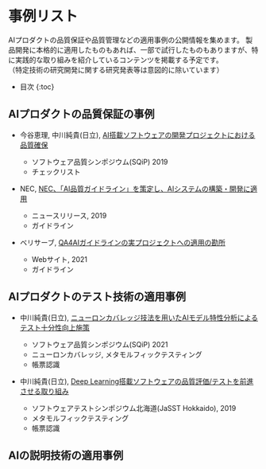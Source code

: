 # 事例リスト

AIプロダクトの品質保証や品質管理などの適用事例の公開情報を集めます。
製品開発に本格的に適用したものもあれば、一部で試行したものもありますが、特に実践的な取り組みを紹介しているコンテンツを掲載する予定です。  
（特定技術の研究開発に関する研究発表等は意図的に除いています）

* 目次
{:toc}

## AIプロダクトの品質保証の事例

- 今谷恵理, 中川純貴(日立), [AI搭載ソフトウェアの開発プロジェクトにおける品質確保](https://www.juse.jp/sqip/symposium/archive/2019/day2/files/B3-1_happyou.pdf)
  - ソフトウェア品質シンポジウム(SQiP) 2019
  - チェックリスト

- NEC, [NEC、「AI品質ガイドライン」を策定し、AIシステムの構築・開発に適用](https://jpn.nec.com/press/201912/20191210_02.html)
  - ニュースリリース, 2019
  - ガイドライン

- ベリサーブ, [QA4AIガイドラインの実プロジェクトへの適用の勘所](https://www.veriserve.co.jp/asset/approach/column/ai/advanced-tech-ai06.html)
  - Webサイト, 2021
  - ガイドライン
 

## AIプロダクトのテスト技術の適用事例

- 中川純貴(日立), [ニューロンカバレッジ技法を用いたAIモデル特性分析によるテスト十分性向上施策](https://www.juse.jp/sqip/symposium/2021/timetable/files/B2-3_happyou.pdf)
  - ソフトウェア品質シンポジウム(SQiP) 2021
  - ニューロンカバレッジ, メタモルフィックテスティング
  - 帳票認識

- 中川純貴(日立), [Deep Learning搭載ソフトウェアの品質評価/テストを前進させる取り組み](https://www.jasst.jp/symposium/jasst19hokkaido/pdf/S3-1-2.pdf)
  - ソフトウェアテストシンポジウム北海道(JaSST Hokkaido), 2019
  - メタモルフィックテスティング
  - 帳票認識

## AIの説明技術の適用事例

